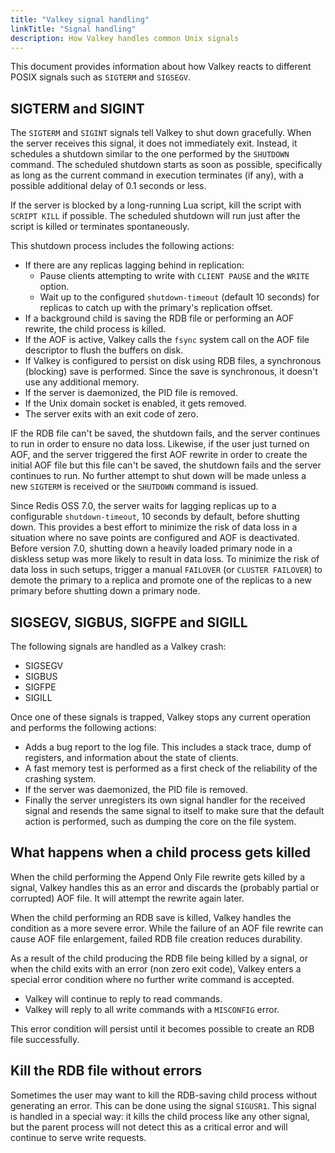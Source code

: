 ```yaml
---
title: "Valkey signal handling"
linkTitle: "Signal handling"
description: How Valkey handles common Unix signals
---
```


This document provides information about how Valkey reacts to different POSIX signals such as `SIGTERM` and `SIGSEGV`.

## SIGTERM and SIGINT

The `SIGTERM` and `SIGINT` signals tell Valkey to shut down gracefully. When the server receives this signal,
it does not immediately exit. Instead, it schedules
a shutdown similar to the one performed by the `SHUTDOWN` command. The scheduled shutdown starts as soon as possible, specifically as long as the
current command in execution terminates (if any), with a possible additional
delay of 0.1 seconds or less.

If the server is blocked by a long-running Lua script,
kill the script with `SCRIPT KILL` if possible. The scheduled shutdown will
run just after the script is killed or terminates spontaneously.

This shutdown process includes the following actions:

* If there are any replicas lagging behind in replication:
  * Pause clients attempting to write with `CLIENT PAUSE` and the `WRITE` option.
  * Wait up to the configured `shutdown-timeout` (default 10 seconds) for replicas to catch up with the primary's replication offset.
* If a background child is saving the RDB file or performing an AOF rewrite, the child process is killed.
* If the AOF is active, Valkey calls the `fsync` system call on the AOF file descriptor to flush the buffers on disk.
* If Valkey is configured to persist on disk using RDB files, a synchronous (blocking) save is performed. Since the save is synchronous, it doesn't use any additional memory.
* If the server is daemonized, the PID file is removed.
* If the Unix domain socket is enabled, it gets removed.
* The server exits with an exit code of zero.

IF the RDB file can't be saved, the shutdown fails, and the server continues to run in order to ensure no data loss.
Likewise, if the user just turned on AOF, and the server triggered the first AOF rewrite in order to create the initial AOF file but this file can't be saved, the shutdown fails and the server continues to run.
No further attempt to shut down will be made unless a new `SIGTERM` is received or the `SHUTDOWN` command is issued.

Since Redis OSS 7.0, the server waits for lagging replicas up to a configurable `shutdown-timeout`, 10 seconds by default, before shutting down.
This provides a best effort to minimize the risk of data loss in a situation where no save points are configured and AOF is deactivated.
Before version 7.0, shutting down a heavily loaded primary node in a diskless setup was more likely to result in data loss.
To minimize the risk of data loss in such setups, trigger a manual `FAILOVER` (or `CLUSTER FAILOVER`) to demote the primary to a replica and promote one of the replicas to a new primary before shutting down a primary node.

## SIGSEGV, SIGBUS, SIGFPE and SIGILL

The following signals are handled as a Valkey crash:

* SIGSEGV
* SIGBUS
* SIGFPE
* SIGILL

Once one of these signals is trapped, Valkey stops any current operation and performs the following actions:

* Adds a bug report to the log file. This includes a stack trace, dump of registers, and information about the state of clients.
* A fast memory test is performed as a first check of the reliability of the crashing system.
* If the server was daemonized, the PID file is removed.
* Finally the server unregisters its own signal handler for the received signal and resends the same signal to itself to make sure that the default action is performed, such as dumping the core on the file system.

## What happens when a child process gets killed

When the child performing the Append Only File rewrite gets killed by a signal,
Valkey handles this as an error and discards the (probably partial or corrupted)
AOF file. It will attempt the rewrite again later.

When the child performing an RDB save is killed, Valkey handles the
condition as a more severe error. While the failure of an
AOF file rewrite can cause AOF file enlargement, failed RDB file
creation reduces durability.

As a result of the child producing the RDB file being killed by a signal,
or when the child exits with an error (non zero exit code), Valkey enters
a special error condition where no further write command is accepted.

* Valkey will continue to reply to read commands.
* Valkey will reply to all write commands with a `MISCONFIG` error.

This error condition will persist until it becomes possible to create an RDB file successfully.

## Kill the RDB file without errors

Sometimes the user may want to kill the RDB-saving child process without
generating an error. This can be done using the signal `SIGUSR1`. This signal is handled in a special way:
it kills the child process like any other signal, but the parent process will
not detect this as a critical error and will continue to serve write
requests.
